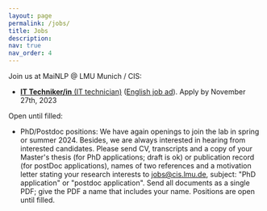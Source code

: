 ```yaml
---
layout: page
permalink: /jobs/
title: Jobs
description: 
nav: true
nav_order: 4
---
```


Join us at MaiNLP @ LMU Munich / CIS:

- [**IT Techniker/in** (IT technician)](https://job-portal.lmu.de/jobposting/c24606914f7c9d6228ab4f42791a33d2e6b782a10?ref=homepage) ([English job ad](https://job-portal.lmu.de/jobposting/d4287b4c6def4d870c14970875758e64ac2aad540?ref=homepage)). Apply by November 27th, 2023 


Open until filled:
  
- PhD/Postdoc positions: We have again openings to join the lab in spring or summer 2024. Besides, we are always interested in hearing from interested candidates. Please send CV, transcripts and a copy of your Master's thesis (for PhD applications; draft is ok) or publication record (for postDoc applications), names of two references and a motivation letter stating your research interests to jobs@cis.lmu.de, subject: "PhD application" or "postdoc application". Send all documents as a single PDF; give the PDF a name that includes your name. Positions are open until filled. 


